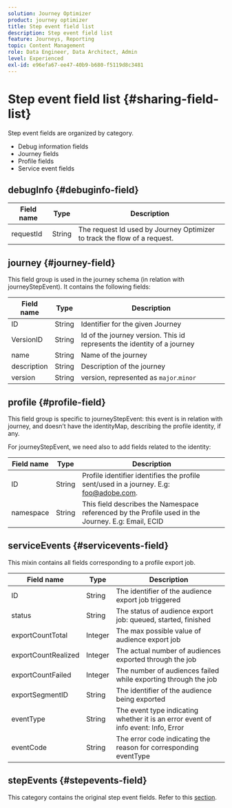 ```yaml
---
solution: Journey Optimizer
product: journey optimizer
title: Step event field list
description: Step event field list
feature: Journeys, Reporting
topic: Content Management
role: Data Engineer, Data Architect, Admin
level: Experienced
exl-id: e96efa67-ee47-40b9-b680-f5119d8c3481
---
```

# Step event field list {#sharing-field-list}

Step event fields are organized by category.

* Debug information fields
* Journey fields
* Profile fields
* Service event fields

## debugInfo {#debuginfo-field}

|Field name|Type|Description|
|---|---|------------|
|requestId|String|The request Id used by Journey Optimizer to track the flow of a request.|

## journey {#journey-field}

This field group is used in the journey schema (in relation with journeyStepEvent). It contains the following fields:

|Field name|Type|Description|
|---|---|------------|
|ID|String|Identifier for the given Journey|
|VersionID|String|Id of the journey version. This id represents the identity of a journey|
|name|String|Name of the journey|
|description|String|Description of the journey|
|version|String|version, represented as `major`.`minor`|

## profile {#profile-field}

This field group is specific to journeyStepEvent: this event is in relation with journey, and doesn’t have the identityMap, describing the profile identity, if any.

For journeyStepEvent, we need also to add fields related to the identity:

|Field name|Type|Description|
|---|---|------------|
|ID|String|Profile identifier identifies the profile sent/used in a journey. E.g: foo@adobe.com.|
|namespace|String|This field describes the Namespace referenced by the Profile used in the Journey. E.g: Email, ECID|

## serviceEvents {#servicevents-field}

This mixin contains all fields corresponding to a profile export job. 

|Field name|Type|Description|
|---|---|------------|
|ID|String|The identifier of the audience export job triggered|
|status|String|The status of audience export job: queued, started, finished|
|exportCountTotal|Integer|The max possible value of audience export job|
|exportCountRealized|Integer|The actual number of audiences exported through the job|
|exportCountFailed|Integer|The number of audiences failed while exporting through the job|
|exportSegmentID|String|The identifier of the audience being exported|
|eventType|String|The event type indicating whether it is an error event of info event: Info, Error|
|eventCode|String|The error code indicating the reason for corresponding eventType|

## stepEvents {#stepevents-field}

This category contains the original step event fields. Refer to this [section](../reports/sharing-legacy-fields.md).
